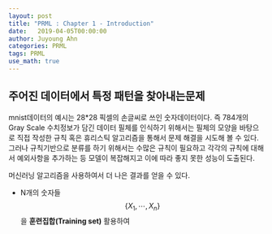 ```yaml
---
layout: post
title: "PRML : Chapter 1 - Introduction"
date:   2019-04-05T00:00:00
author: Juyoung Ahn
categories: PRML
tags: PRML
use_math: true
---
```


## 주어진 데이터에서 특정 패턴을 찾아내는문제
mnist데이터의 예시는 28*28 픽셀의 손글씨로 쓰인 숫자데이터이다. 즉 784개의 Gray Scale 수치정보가 담긴 데이터
필체를 인식하기 위해서는 필체의 모양을 바탕으로 직접 작성한 규칙 혹은 휴리스틱 알고리즘을 통해서 문제 해결을 시도해 볼 수 있다. 그러나 규칙기반으로 분류를 하기 위해서는 수많은 규칙이 필요하고 각각의 규칙에 대해서 예외사항을 추가하는 등 모델이 복잡해지고 이에 따라 좋지 못한 성능이 도출된다.

머신러닝 알고리즘을 사용하여서 더 나은 결과를 얻을 수 있다.

* N개의 숫자들 $$ \left\{ X_{1}, \cdots, X_{n} \right\} $$ 을 **훈련집합(Training set)** 활용하여